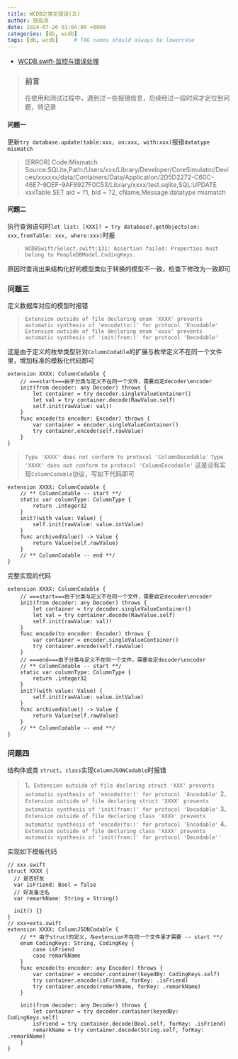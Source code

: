 ```yaml
---
title: WCDB之常见错误(五)
author: 独孤流
date: 2024-07-26 01:04:00 +0800
categories: [db, wcdb]
tags: [db, wcdb]     # TAG names should always be lowercase
---
```


- [WCDB.swift-监控与错误处理](https://github.com/Tencent/wcdb/wiki/Swift-%e7%9b%91%e6%8e%a7%e4%b8%8e%e9%94%99%e8%af%af%e5%a4%84%e7%90%86)

> ### 前言
> 在使用和测试过程中，遇到过一些报错信息，后续经过一段时间才定位到问题，特记录

#### 问题一
更新`try database.update(table:xxx, on:xxx, with:xxx)`报错`datatype mismatch`
> [ERROR] Code:Mismatch Source:SQLite,Path:/Users/xxx/Library/Developer/CoreSimulator/Devices/xxxxxx/data/Containers/Data/Application/2D5D2272-C60C-46E7-9DEF-9AF8927F0C53/Library/xxxx/test.sqlite,SQL:UPDATE xxxTable SET aid = ?1, bId = ?2, cName,Message:datatype mismatch

#### 问题二
执行查询语句时`let list: [XXX]? = try database?.getObjects(on: xxx,fromTable: xxx, where:xxx)`时报
> `WCDBSwift/Select.swift:131: Assertion failed: Properties must belong to PeopleDBModel.CodingKeys.`

原因时查询出来结构化好的模型类似于转换的模型不一致，检查下修改为一致即可

### 问题三
定义数据库对应的模型时报错
>`Extension outside of file declaring enum 'XXXX' prevents automatic synthesis of 'encode(to:)' for protocol 'Encodable'`
>`Extension outside of file declaring enum 'xxxx' prevents automatic synthesis of 'init(from:)' for protocol 'Decodable'`

这是由于定义的枚举类型针对`ColumnCodable`的扩展与枚举定义不在同一个文件里，增加标准的模板化代码即可
```
extension XXXX: ColumnCodable {
    // ===start===由于分类与定义不在同一个文件，需要自定decoder\encoder
    init(from decoder: any Decoder) throws {
        let container = try decoder.singleValueContainer()
        let val = try container.decode(RawValue.self)
        self.init(rawValue: val)!
    }
    func encode(to encoder: Encoder) throws {
        var container = encoder.singleValueContainer()
        try container.encode(self.rawValue)
    }
}
```
> `Type 'XXXX' does not conform to protocol 'ColumnDecodable'`
> `Type 'XXXX' does not conform to protocol 'ColumnEncodable'`
这是没有实现`ColumnCodable`协议，写如下代码即可
```
extension XXXX: ColumnCodable {
    // ** ColumnCodable -- start **/
    static var columnType: ColumnType {
        return .integer32
    }
    init?(with value: Value) {
        self.init(rawValue: value.intValue)
    }
    func archivedValue() -> Value {
        return Value(self.rawValue)
    }
    // ** ColumnCodable -- end **/
}
```
完整实现的代码
```
extension XXXX: ColumnCodable {
    // ===start===由于分类与定义不在同一个文件，需要自定decoder\encoder
    init(from decoder: any Decoder) throws {
        let container = try decoder.singleValueContainer()
        let val = try container.decode(RawValue.self)
        self.init(rawValue: val)!
    }
    func encode(to encoder: Encoder) throws {
        var container = encoder.singleValueContainer()
        try container.encode(self.rawValue)
    }
    // ===end===由于分类与定义不在同一个文件，需要自定decoder\encoder
    // ** ColumnCodable -- start **/
    static var columnType: ColumnType {
        return .integer32
    }
    init?(with value: Value) {
        self.init(rawValue: value.intValue)
    }
    func archivedValue() -> Value {
        return Value(self.rawValue)
    }
    // ** ColumnCodable -- end **/
}
```

### 问题四
结构体或类 `struct`、`class`实现`ColumnJSONCodable`时报错
> 1、`Extension outside of file declaring struct 'XXX' prevents automatic synthesis of 'encode(to:)' for protocol 'Encodable'`
> 2、`Extension outside of file declaring struct 'XXXX' prevents automatic synthesis of 'init(from:)' for protocol 'Decodable'`
> 3、`Extension outside of file declaring class 'XXXX' prevents automatic synthesis of 'encode(to:)' for protocol 'Encodable'`
> 4、`Extension outside of file declaring class 'XXXX' prevents automatic synthesis of 'init(from:)' for protocol 'Decodable''`

实现如下模板代码
```
// xxx.swift
struct XXXX {
  // 是否好友
  var isFriend: Bool = false
  // 好友备注名
  var remarkName: String = String()

  init() {}
}
// xxx+exts.swift
extension XXXX: ColumnJSONCodable {
    // ** 由于struct的定义，与extension不在同一个文件里才需要 -- start **/
    enum CodingKeys: String, CodingKey {
        case isFriend
        case remarkName
    }
    func encode(to encoder: any Encoder) throws {
        var container = encoder.container(keyedBy: CodingKeys.self)
        try container.encode(isFriend, forKey: .isFriend)
        try container.encode(remarkName, forKey: .remarkName)
    }
    
    init(from decoder: any Decoder) throws {
        let container = try decoder.container(keyedBy: CodingKeys.self)
        isFriend = try container.decode(Bool.self, forKey: .isFriend)
        remarkName = try container.decode(String.self, forKey: .remarkName)
    }
}
```